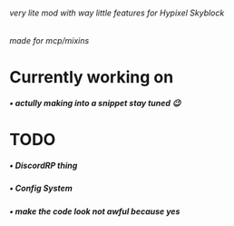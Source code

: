 ###### very lite mod with way little features for Hypixel Skyblock
###### made for mcp/mixins

# Currently working on
##### • actully making into a snippet stay tuned 😉

# TODO
##### • DiscordRP thing 
##### • Config System
##### • make the code look not awful because yes
